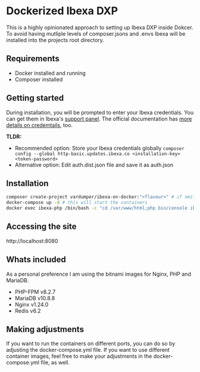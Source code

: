 # Dockerized Ibexa DXP

This is a highly opinionated approach to setting up Ibexa DXP inside Dokcer.
To avoid having mutliple levels of composer.jsons and .envs Ibexa will be installed into the projects root directory.

## Requirements

- Docker installed and running
- Composer installed

## Getting started

During installation, you will be prompted to enter your Ibexa credentials. You can get them in Ibexa's [support panel](https://support.ibexa.co).
The official documentation has [more details on credemtails](https://doc.ibexa.co/en/latest/getting_started/requirements/#ibexa-dxp-credentials), too.

**TLDR:**

- Recommended option: Store your Ibexa credentials globally `composer config --global http-basic.updates.ibexa.co <installation-key> <token-password>`
- Alternative option: Edit auth.dist.json file and save it as auth.json

## Installation

```bash
composer create-project vardumper/ibexa-on-docker:"<flavour>" # if omitted, defaults to OSS
docker-compose up -d # this will start the containers
docker exec ibexa-php /bin/bash -c "cd /var/www/html;php bin/console ibexa:install" # finalizes the setup
```

## Accessing the site

http://localhost:8080

## Whats included

As a personal preference I am using the bitnami images for Nginx, PHP and MariaDB.

- PHP-FPM v8.2.7
- MariaDB v10.8.8
- Nginx v1.24.0
- Redis v6.2

## Making adjustments

If you want to run the containers on different ports, you can do so by adjusting the docker-compose.yml file.
If you want to use different container images, feel free to make your adjustments in the docker-compose.yml file, as well.
